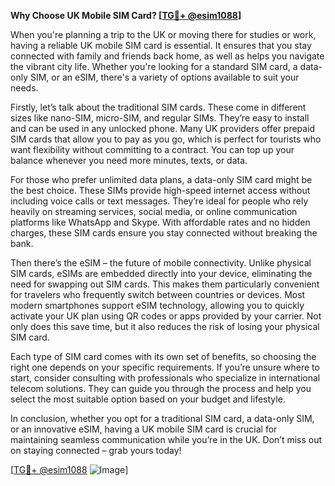 **Why Choose UK Mobile SIM Card? [[TG💪+ @esim1088](https://t.me/s/esim1088)]**

When you're planning a trip to the UK or moving there for studies or work, having a reliable UK mobile SIM card is essential. It ensures that you stay connected with family and friends back home, as well as helps you navigate the vibrant city life. Whether you're looking for a standard SIM card, a data-only SIM, or an eSIM, there's a variety of options available to suit your needs.

Firstly, let’s talk about the traditional SIM cards. These come in different sizes like nano-SIM, micro-SIM, and regular SIMs. They’re easy to install and can be used in any unlocked phone. Many UK providers offer prepaid SIM cards that allow you to pay as you go, which is perfect for tourists who want flexibility without committing to a contract. You can top up your balance whenever you need more minutes, texts, or data.

For those who prefer unlimited data plans, a data-only SIM card might be the best choice. These SIMs provide high-speed internet access without including voice calls or text messages. They’re ideal for people who rely heavily on streaming services, social media, or online communication platforms like WhatsApp and Skype. With affordable rates and no hidden charges, these SIM cards ensure you stay connected without breaking the bank.

Then there’s the eSIM – the future of mobile connectivity. Unlike physical SIM cards, eSIMs are embedded directly into your device, eliminating the need for swapping out SIM cards. This makes them particularly convenient for travelers who frequently switch between countries or devices. Most modern smartphones support eSIM technology, allowing you to quickly activate your UK plan using QR codes or apps provided by your carrier. Not only does this save time, but it also reduces the risk of losing your physical SIM card.

Each type of SIM card comes with its own set of benefits, so choosing the right one depends on your specific requirements. If you’re unsure where to start, consider consulting with professionals who specialize in international telecom solutions. They can guide you through the process and help you select the most suitable option based on your budget and lifestyle.

In conclusion, whether you opt for a traditional SIM card, a data-only SIM, or an innovative eSIM, having a UK mobile SIM card is crucial for maintaining seamless communication while you’re in the UK. Don’t miss out on staying connected – grab yours today! 

[[TG💪+ @esim1088](https://t.me/s/esim1088) ![Image](https://i.postimg.cc/Y0z9fWf4/image.png)]